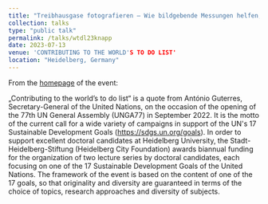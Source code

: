 ```yaml
---
title: "Treibhausgase fotografieren – Wie bildgebende Messungen helfen, die menschengemachten Emissionen zu verstehen"
collection: talks
type: "public talk"
permalink: /talks/wtdl23knapp
date: 2023-07-13
venue: 'CONTRIBUTING TO THE WORLD'S TO DO LIST'
location: "Heidelberg, Germany"
---
```


From the [homepage]() of the event:

„Contributing to the world’s to do list“ is a quote from António Guterres, Secretary-General of the United Nations, on the occasion of the opening of the 77th UN General Assembly (UNGA77) in September 2022. It is the motto of the current call for a wide variety of campaigns in support of the UN's 17 Sustainable Development Goals (https://sdgs.un.org/goals). In order to support excellent doctoral candidates at Heidelberg University, the Stadt-Heidelberg-Stiftung (Heidelberg City Foundation) awards biannual funding for the organization of two lecture series by doctoral candidates, each focusing on one of the 17 Sustainable Development Goals of the United Nations. The framework of the event is based on the content of one of the 17 goals, so that originality and diversity are guaranteed in terms of the choice of topics, research approaches and diversity of subjects.

